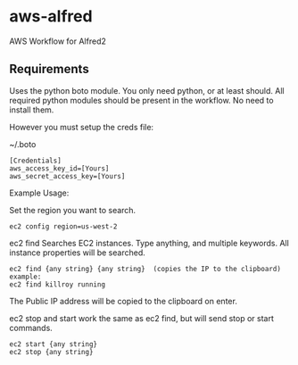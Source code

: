# aws-alfred
AWS Workflow for Alfred2

## Requirements
Uses the python boto module.  You only need python, or at least should.  All required python modules should be present in the workflow. No need to install them.

However you must setup the creds file:

~/.boto

    [Credentials]
    aws_access_key_id=[Yours]
    aws_secret_access_key=[Yours]

Example Usage:

Set the region you want to search.

    ec2 config region=us-west-2

ec2 find
Searches EC2 instances. Type anything, and multiple keywords. All instance properties will be searched.

    ec2 find {any string} {any string}  (copies the IP to the clipboard)
    example:
    ec2 find killroy running

The Public IP address will be copied to the clipboard on enter.

ec2 stop and start work the same as ec2 find, but will send stop or start commands.

    ec2 start {any string}
    ec2 stop {any string}

